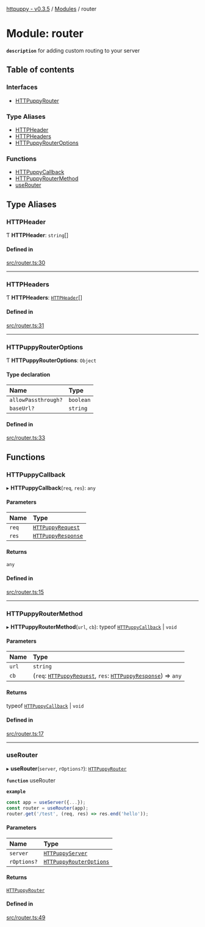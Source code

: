 [httpuppy - v0.3.5](../README.md) / [Modules](../modules.md) / router

# Module: router

**`description`** for adding custom routing to your server

## Table of contents

### Interfaces

- [HTTPuppyRouter](../interfaces/router.HTTPuppyRouter.md)

### Type Aliases

- [HTTPHeader](router.md#httpheader)
- [HTTPHeaders](router.md#httpheaders)
- [HTTPuppyRouterOptions](router.md#httpuppyrouteroptions)

### Functions

- [HTTPuppyCallback](router.md#httpuppycallback)
- [HTTPuppyRouterMethod](router.md#httpuppyroutermethod)
- [useRouter](router.md#userouter)

## Type Aliases

### HTTPHeader

Ƭ **HTTPHeader**: `string`[]

#### Defined in

[src/router.ts:30](https://github.com/abschill/httpuppy/blob/ee38a23/src/router.ts#L30)

___

### HTTPHeaders

Ƭ **HTTPHeaders**: [`HTTPHeader`](router.md#httpheader)[]

#### Defined in

[src/router.ts:31](https://github.com/abschill/httpuppy/blob/ee38a23/src/router.ts#L31)

___

### HTTPuppyRouterOptions

Ƭ **HTTPuppyRouterOptions**: `Object`

#### Type declaration

| Name | Type |
| :------ | :------ |
| `allowPassthrough?` | `boolean` |
| `baseUrl?` | `string` |

#### Defined in

[src/router.ts:33](https://github.com/abschill/httpuppy/blob/ee38a23/src/router.ts#L33)

## Functions

### HTTPuppyCallback

▸ **HTTPuppyCallback**(`req`, `res`): `any`

#### Parameters

| Name | Type |
| :------ | :------ |
| `req` | [`HTTPuppyRequest`](../interfaces/server.HTTPuppyRequest.md) |
| `res` | [`HTTPuppyResponse`](../interfaces/server.HTTPuppyResponse.md) |

#### Returns

`any`

#### Defined in

[src/router.ts:15](https://github.com/abschill/httpuppy/blob/ee38a23/src/router.ts#L15)

___

### HTTPuppyRouterMethod

▸ **HTTPuppyRouterMethod**(`url`, `cb`): typeof [`HTTPuppyCallback`](router.md#httpuppycallback) \| `void`

#### Parameters

| Name | Type |
| :------ | :------ |
| `url` | `string` |
| `cb` | (`req`: [`HTTPuppyRequest`](../interfaces/server.HTTPuppyRequest.md), `res`: [`HTTPuppyResponse`](../interfaces/server.HTTPuppyResponse.md)) => `any` |

#### Returns

typeof [`HTTPuppyCallback`](router.md#httpuppycallback) \| `void`

#### Defined in

[src/router.ts:17](https://github.com/abschill/httpuppy/blob/ee38a23/src/router.ts#L17)

___

### useRouter

▸ **useRouter**(`server`, `rOptions?`): [`HTTPuppyRouter`](../interfaces/router.HTTPuppyRouter.md)

**`function`** useRouter

**`example`**
```javascript
const app = useServer({...});
const router = useRouter(app);
router.get('/test', (req, res) => res.end('hello'));
```

#### Parameters

| Name | Type |
| :------ | :------ |
| `server` | [`HTTPuppyServer`](../interfaces/server.HTTPuppyServer.md) |
| `rOptions?` | [`HTTPuppyRouterOptions`](router.md#httpuppyrouteroptions) |

#### Returns

[`HTTPuppyRouter`](../interfaces/router.HTTPuppyRouter.md)

#### Defined in

[src/router.ts:49](https://github.com/abschill/httpuppy/blob/ee38a23/src/router.ts#L49)
